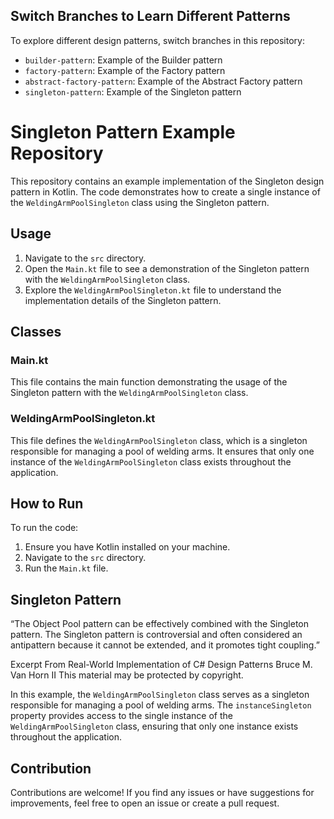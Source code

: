 ## Switch Branches to Learn Different Patterns

To explore different design patterns, switch branches in this repository:

- `builder-pattern`: Example of the Builder pattern
- `factory-pattern`: Example of the Factory pattern
- `abstract-factory-pattern`: Example of the Abstract Factory pattern
- `singleton-pattern`: Example of the Singleton pattern 

# Singleton Pattern Example Repository

This repository contains an example implementation of the Singleton design pattern in Kotlin. The code demonstrates how to create a single instance of the `WeldingArmPoolSingleton` class using the Singleton pattern.

## Usage

1. Navigate to the `src` directory.
2. Open the `Main.kt` file to see a demonstration of the Singleton pattern with the `WeldingArmPoolSingleton` class.
3. Explore the `WeldingArmPoolSingleton.kt` file to understand the implementation details of the Singleton pattern.

## Classes

### Main.kt

This file contains the main function demonstrating the usage of the Singleton pattern with the `WeldingArmPoolSingleton` class.

### WeldingArmPoolSingleton.kt

This file defines the `WeldingArmPoolSingleton` class, which is a singleton responsible for managing a pool of welding arms. It ensures that only one instance of the `WeldingArmPoolSingleton` class exists throughout the application.

## How to Run

To run the code:

1. Ensure you have Kotlin installed on your machine.
2. Navigate to the `src` directory.
3. Run the `Main.kt` file.

## Singleton Pattern

“The Object Pool pattern can be effectively combined with the Singleton pattern. The Singleton pattern is controversial and often considered an antipattern because it cannot be extended, and it promotes tight coupling.”

Excerpt From
Real-World Implementation of C# Design Patterns
Bruce M. Van Horn II
This material may be protected by copyright.

In this example, the `WeldingArmPoolSingleton` class serves as a singleton responsible for managing a pool of welding arms. The `instanceSingleton` property provides access to the single instance of the `WeldingArmPoolSingleton` class, ensuring that only one instance exists throughout the application.

## Contribution

Contributions are welcome! If you find any issues or have suggestions for improvements, feel free to open an issue or create a pull request.
